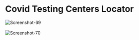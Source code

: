 # Covid Testing Centers Locator

<img src="https://i.ibb.co/T8ksbV8/Screenshot-69.png" alt="Screenshot-69" border="0">
<br><br>
<img src="https://i.ibb.co/t4sWNVH/Screenshot-70.png" alt="Screenshot-70" border="0">
 
